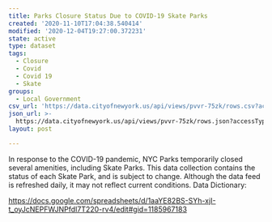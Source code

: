 ```yaml
---
title: Parks Closure Status Due to COVID-19 Skate Parks
created: '2020-11-10T17:04:38.540414'
modified: '2020-12-04T19:27:00.372231'
state: active
type: dataset
tags:
  - Closure
  - Covid
  - Covid 19
  - Skate
groups:
  - Local Government
csv_url: 'https://data.cityofnewyork.us/api/views/pvvr-75zk/rows.csv?accessType=DOWNLOAD'
json_url: >-
  https://data.cityofnewyork.us/api/views/pvvr-75zk/rows.json?accessType=DOWNLOAD
layout: post

---
```

In response to the COVID-19 pandemic, NYC Parks temporarily closed several amenities, including Skate Parks. This data collection contains the status of each Skate Park, and is subject to change. Although the data feed is refreshed daily, it may not reflect current conditions.
Data Dictionary: 

https://docs.google.com/spreadsheets/d/1aaYE82BS-SYh-xjI-t_oyJcNEPFWJNPfdI7T220-rv4/edit#gid=1185967183
